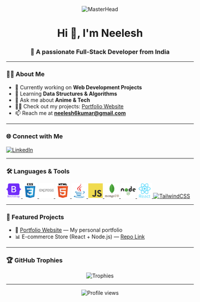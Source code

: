 <!-- Banner / Header -->
<p align="center">
  <img src="https://1.bp.blogspot.com/-7A4WynwLsMw/XbBpCXG8fHI/AAAAAAAAMt4/uOa1bpLskYgrwGbllhSu2SDj_Mig8SXJQCLcBGAsYHQ/s1600/2000_600px.gif" alt="MasterHead">
</p>

<h1 align="center">Hi 👋, I'm Neelesh</h1>
<h3 align="center">🚀 A passionate Full-Stack Developer from India</h3>

---

<!-- About Me -->
### 👨‍💻 About Me  
- 🔭 Currently working on **Web Development Projects**  
- 🌱 Learning **Data Structures & Algorithms**  
- 💬 Ask me about **Anime & Tech**  
- 👨‍💻 Check out my projects: [Portfolio Website](https://porfolio-eta-lilac.vercel.app/)  
- 📫 Reach me at **neelesh6kumar@gmail.com**  

---

<!-- Social Links -->
### 🌐 Connect with Me  
<p align="left">
  <a href="https://www.linkedin.com/in/neelesh-yadav-a5988b292/" target="blank">
    <img align="center" src="https://raw.githubusercontent.com/rahuldkjain/github-profile-readme-generator/master/src/images/icons/Social/linked-in-alt.svg" alt="LinkedIn" height="30" width="40" />
  </a>
</p>

---

<!-- Skills -->
### 🛠️ Languages & Tools  
<p align="left">
  <a href="https://getbootstrap.com" target="_blank" rel="noreferrer"> <img src="https://raw.githubusercontent.com/devicons/devicon/master/icons/bootstrap/bootstrap-plain-wordmark.svg" alt="Bootstrap" width="40" height="40"/> </a>
  <a href="https://www.w3schools.com/css/" target="_blank" rel="noreferrer"> <img src="https://raw.githubusercontent.com/devicons/devicon/master/icons/css3/css3-original-wordmark.svg" alt="CSS3" width="40" height="40"/> </a>
  <a href="https://expressjs.com" target="_blank" rel="noreferrer"> <img src="https://raw.githubusercontent.com/devicons/devicon/master/icons/express/express-original-wordmark.svg" alt="ExpressJS" width="40" height="40"/> </a>
  <a href="https://www.w3.org/html/" target="_blank" rel="noreferrer"> <img src="https://raw.githubusercontent.com/devicons/devicon/master/icons/html5/html5-original-wordmark.svg" alt="HTML5" width="40" height="40"/> </a>
  <a href="https://www.java.com" target="_blank" rel="noreferrer"> <img src="https://raw.githubusercontent.com/devicons/devicon/master/icons/java/java-original.svg" alt="Java" width="40" height="40"/> </a>
  <a href="https://developer.mozilla.org/en-US/docs/Web/JavaScript" target="_blank" rel="noreferrer"> <img src="https://raw.githubusercontent.com/devicons/devicon/master/icons/javascript/javascript-original.svg" alt="JavaScript" width="40" height="40"/> </a>
  <a href="https://www.mongodb.com/" target="_blank" rel="noreferrer"> <img src="https://raw.githubusercontent.com/devicons/devicon/master/icons/mongodb/mongodb-original-wordmark.svg" alt="MongoDB" width="40" height="40"/> </a>
  <a href="https://nodejs.org" target="_blank" rel="noreferrer"> <img src="https://raw.githubusercontent.com/devicons/devicon/master/icons/nodejs/nodejs-original-wordmark.svg" alt="NodeJS" width="40" height="40"/> </a>
  <a href="https://reactjs.org/" target="_blank" rel="noreferrer"> <img src="https://raw.githubusercontent.com/devicons/devicon/master/icons/react/react-original-wordmark.svg" alt="React" width="40" height="40"/> </a>
  <a href="https://tailwindcss.com/" target="_blank" rel="noreferrer"> <img src="https://www.vectorlogo.zone/logos/tailwindcss/tailwindcss-icon.svg" alt="TailwindCSS" width="40" height="40"/> </a>
</p>

---


### 🚀 Featured Projects
- 📝 [Portfolio Website](https://porfolio-eta-lilac.vercel.app/) — My personal portfolio
- 📊 E-commerce Store (React + Node.js) — [Repo Link](https://full-stack-1-x802.onrender.com/)
  


---

<!-- Trophies -->
### 🏆 GitHub Trophies  
<p align="center">
  <img src="https://github-profile-trophy.vercel.app/?username=neelesh1097&theme=dracula&no-frame=true&row=1&column=6" alt="Trophies"/>
</p>

---

<!-- Visitors -->
<p align="center">
  <img src="https://komarev.com/ghpvc/?username=neelesh1097&label=Profile%20views&color=0e75b6&style=flat" alt="Profile views" />
</p>


